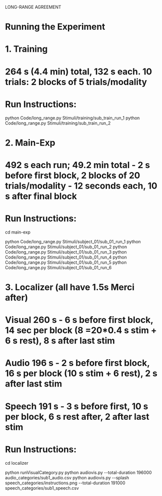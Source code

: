 LONG-RANGE AGREEMENT
# Running the Experiment

# 1. Training
# 264 s (4.4 min) total, 132 s each. 10 trials: 2 blocks of 5 trials/modality

# Run Instructions:

python Code/long_range.py Stimuli/training/sub_train_run_1
python Code/long_range.py Stimuli/training/sub_train_run_2


# 2. Main-Exp
# 492 s each run; 49.2 min total - 2 s before first block, 2 blocks of 20 trials/modality - 12 seconds each, 10 s after final block
# Run Instructions:
cd main-exp

python Code/long_range.py Stimuli/subject_01/sub_01_run_1
python Code/long_range.py Stimuli/subject_01/sub_01_run_2
python Code/long_range.py Stimuli/subject_01/sub_01_run_3
python Code/long_range.py Stimuli/subject_01/sub_01_run_4
python Code/long_range.py Stimuli/subject_01/sub_01_run_5
python Code/long_range.py Stimuli/subject_01/sub_01_run_6

# 3. Localizer (all have 1.5s Merci after)
# Visual 260 s - 6 s before first block, 14 sec per block (8 =20*0.4 s stim + 6 s rest), 8 s after last stim
# Audio	 196 s - 2 s before first block, 16 s per block (10 s stim + 6 rest), 2 s after last stim
# Speech 191 s - 3 s before first, 10 s per block, 6 s rest after, 2 after last stim

# Run Instructions:
cd localizer

python runVisualCategory.py
python audiovis.py --total-duration 196000 audio_categories/sub1_audio.csv
python audiovis.py --splash speech_categories/instructions.png --total-duration 191000 speech_categories/sub1_speech.csv
